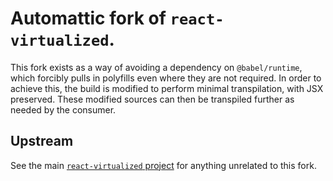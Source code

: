 # Automattic fork of `react-virtualized`.

This fork exists as a way of avoiding a dependency on `@babel/runtime`, which forcibly pulls in polyfills even where they are not required.
In order to achieve this, the build is modified to perform minimal transpilation, with JSX preserved. These modified sources can then be transpiled further as needed by the consumer.

## Upstream

See the main [`react-virtualized` project](https://github.com/bvaughn/react-virtualized) for anything unrelated to this fork.
